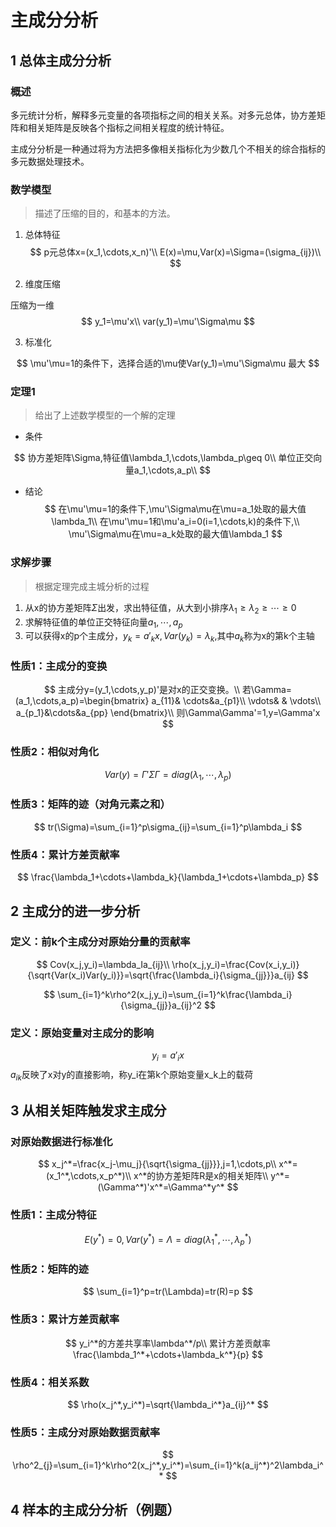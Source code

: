 # 主成分分析

## 1 总体主成分分析
### 概述
多元统计分析，解释多元变量的各项指标之间的相关关系。对多元总体，协方差矩阵和相关矩阵是反映各个指标之间相关程度的统计特征。

主成分分析是一种通过将为方法把多像相关指标化为少数几个不相关的综合指标的多元数据处理技术。

### 数学模型
> 描述了压缩的目的，和基本的方法。
1. 总体特征
$$
p元总体x=(x_1,\cdots,x_n)'\\
E(x)=\mu,Var(x)=\Sigma=(\sigma_{ij})\\
$$

2. 维度压缩

压缩为一维
$$
y_1=\mu'x\\
var(y_1)=\mu'\Sigma\mu
$$

3. 标准化

$$
\mu'\mu=1的条件下，选择合适的\mu使Var(y_1)=\mu'\Sigma\mu 最大
$$

### 定理1
> 给出了上述数学模型的一个解的定理
* 条件

$$
协方差矩阵\Sigma,特征值\lambda_1,\cdots,\lambda_p\geq 0\\
单位正交向量a_1,\cdots,a_p\\
$$
* 结论
$$
在\mu'\mu=1的条件下,\mu'\Sigma\mu在\mu=a_1处取的最大值\lambda_1\\
在\mu'\mu=1和\mu'a_i=0(i=1,\cdots,k)的条件下,\\ \mu'\Sigma\mu在\mu=a_k处取的最大值\lambda_1
$$

### 求解步骤
> 根据定理完成主城分析的过程
1. 从x的协方差矩阵$\Sigma$出发，求出特征值，从大到小排序$\lambda_1\geq\lambda_2\geq\cdots\geq 0$
2. 求解特征值的单位正交特征向量$a_1,\cdots,a_p$
3. 可以获得x的p个主成分，$y_k=a'_kx,Var(y_k)=\lambda_k$,其中$a_k$称为x的第k个主轴

### 性质1：主成分的变换

$$
主成分y=(y_1,\cdots,y_p)'是对x的正交变换。\\
若\Gamma=(a_1,\cdots,a_p)=\begin{bmatrix}
    a_{11}& \cdots&a_{p1}\\
    \vdots& & \vdots\\
    a_{p_1}&\cdots&a_{pp}
\end{bmatrix}\\
则\Gamma\Gamma'=1,y=\Gamma'x
$$

### 性质2：相似对角化
$$
Var(y)=\Gamma'\Sigma\Gamma=diag(\lambda_1,\cdots,\lambda_p)
$$

### 性质3：矩阵的迹（对角元素之和）

$$
tr(\Sigma)=\sum_{i=1}^p\sigma_{ij}=\sum_{i=1}^p\lambda_i
$$

### 性质4：累计方差贡献率

$$
\frac{\lambda_1+\cdots+\lambda_k}{\lambda_1+\cdots+\lambda_p}
$$

## 2 主成分的进一步分析

### 定义：前k个主成分对原始分量的贡献率

$$
Cov(x_j,y_i)=\lambda_Ia_{ij}\\
\rho(x_j,y_i)=\frac{Cov(x_i,y_i)}{\sqrt{Var(x_i)Var(y_i)}}=\sqrt{\frac{\lambda_i}{\sigma_{jj}}}a_{ij}
$$

$$
\sum_{i=1}^k\rho^2(x_j,y_i)=\sum_{i=1}^k\frac{\lambda_i}{\sigma_{jj}}a_{ij}^2
$$

### 定义：原始变量对主成分的影响

$$
y_i=a'_ix
$$
$a_{ik}$反映了x对y的直接影响，称y_i在第k个原始变量x_k上的载荷

## 3 从相关矩阵触发求主成分

### 对原始数据进行标准化

$$
x_j^*=\frac{x_j-\mu_j}{\sqrt{\sigma_{jj}}},j=1,\cdots,p\\
x^*=(x_1^*,\cdots,x_p^*)\\
x^*的协方差矩阵R是x的相关矩阵\\
y^*=(\Gamma^*)'x^*=\Gamma^*y^*
$$

### 性质1：主成分特征
$$
E(y^*)=0,Var(y^*)=\Lambda=diag(\lambda_1^*,\cdots,\lambda_p^*)
$$

### 性质2：矩阵的迹
$$
\sum_{i=1}^p=tr(\Lambda)=tr(R)=p
$$

### 性质3：累计方差贡献率
$$
y_i^*的方差共享率\lambda^*/p\\
累计方差贡献率\frac{\lambda_1^*+\cdots+\lambda_k^*}{p}
$$

### 性质4：相关系数
$$
\rho(x_j^*,y_i^*)=\sqrt{\lambda_i^*}a_{ij}^*
$$

### 性质5：主成分对原始数据贡献率

$$
\rho^2_{j}=\sum_{i=1}^k\rho^2(x_j^*,y_i^*)=\sum_{i=1}^k(a_ij^*)^2\lambda_i^*
$$

## 4 样本的主成分分析（例题）